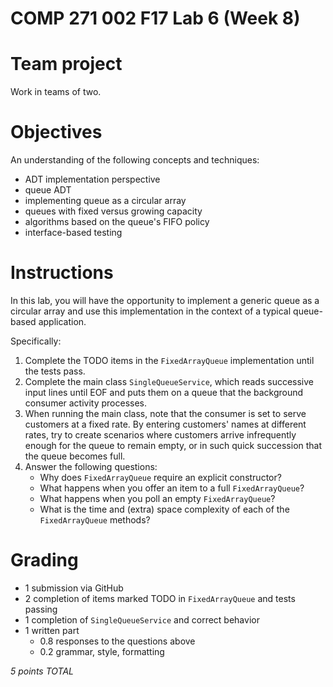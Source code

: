 # COMP 271 002 F17 Lab 6 (Week 8)

# Team project

Work in teams of two.

# Objectives

An understanding of the following concepts and techniques:

- ADT implementation perspective
- queue ADT
- implementing queue as a circular array
- queues with fixed versus growing capacity
- algorithms based on the queue's FIFO policy
- interface-based testing

# Instructions

In this lab, you will have the opportunity to implement a generic queue as a circular array
and use this implementation in the context of a typical queue-based application.

Specifically:

1. Complete the TODO items in the `FixedArrayQueue` implementation until the tests pass.
1. Complete the main class `SingleQueueService`, which reads successive input lines until EOF and
puts them on a queue that the background consumer activity processes.
1. When running the main class, note that the consumer is set to serve customers at a fixed rate.
By entering customers' names at different rates, try to create scenarios where customers arrive infrequently enough for the queue to remain empty, or in such quick succession that the queue becomes full.
1. Answer the following questions:
   - Why does `FixedArrayQueue` require an explicit constructor?
   - What happens when you offer an item to a full `FixedArrayQueue`?
   - What happens when you poll an empty `FixedArrayQueue`?
   - What is the time and (extra) space complexity of each of the `FixedArrayQueue` methods?

# Grading

- 1 submission via GitHub
- 2 completion of items marked TODO in `FixedArrayQueue` and tests passing
- 1 completion of `SingleQueueService` and correct behavior
- 1 written part
  - 0.8 responses to the questions above
  - 0.2 grammar, style, formatting

*5 points TOTAL*
